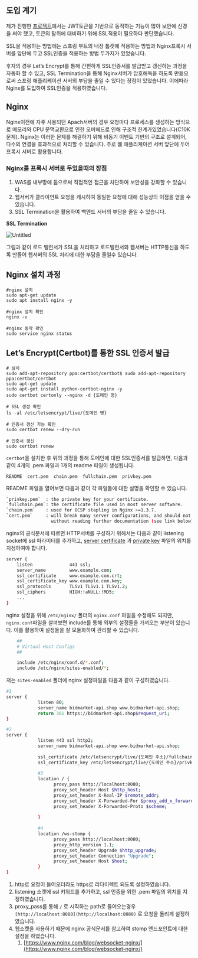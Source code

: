 ## 도입 계기

제가 진행한 [프로젝트](https://github.com/prgrms-web-devcourse/Team-Saiko-BidMarket-BE)에서는 JWT토큰을 기반으로 동작하는 기능이 많아 보안에 신경을 써야 했고, 토큰의 탈취에 대비하기 위해 SSL적용이 필요하다 판단했습니다.

SSL을 적용하는 방법에는 스프링 부트의 내장 톰캣에 적용하는 방법과 Nginx프록시 서버를 앞단에 두고 SSL인증을 적용하는 방법 두가지가 있었습니다.

후자의 경우 Let’s Encrypt를 통해 간편하게 SSL인증서를 발급받고 갱신하는 과정을 자동화 할 수 있고, SSL Termination을 통해 Nginx서버가 암호해독을 하도록 만듦으로써 스프링 애플리케이션 서버의 부담을 줄일 수 있다는 장점이 있었습니다. 이에따라 Nginx를 도입하여 SSL인증을 적용하였습니다.

## Nginx

Nginx이전에 자주 사용되던 Apach서버의 경우 요청마다 프로세스를 생성하는 방식으로 메모리와 CPU 문맥교환으로 인한 오버헤드로 인해 구조적 한계가있었습니다(C10K 문제). Nginx는 이러한 문제를 해결하기 위해 비동기 이벤트 기반의 구조로 설계되어, 다수의 연결을 효과적으로 처리할 수 있습니다. 주로 웹 애플리케이션 서버 앞단에 두어 프록시 서버로 활용합니다.

### Nginx를 프록시 서버로 두었을때의 장점

1. WAS를 내부망에 둠으로써 직접적인 접근을 차단하여 보안성을 강화할 수 있습니다.
2. 웹서버가 클라이언트 요청을 캐시하여 동일한 요청에 대해 성능상의 이점을 얻을 수 있습니다.
3. SSL Termination을 활용하여 백엔드 서버의 부담을 줄일 수 있습니다.

**SSL Termination**

![Untitled](https://avinetworks.com/wp-content/uploads/2018/12/ssl-termination-diagram.png)

그림과 같이 로드 밸런서가 SSL을 처리하고 로드밸런서와 웹서버는 HTTP통신을 하도록 만들어 웹서버의 SSL 처리에 대한 부담을 줄일수 있습니다.  

## Nginx 설치 과정

```
#nginx 설치
sudo apt-get update
sudo apt install nginx -y 

#nginx 설치 확인
nginx -v

#nginx 동작 확인
sudo service nginx status
```

## Let’s Encrypt(Certbot)를 통한 SSL 인증서 발급

```
# 설치
sudo add-apt-repository ppa:certbot/certbot$ sudo add-apt-repository ppa:certbot/certbot
sudo apt-get update
sudo apt-get install python-certbot-nginx -y
sudo certbot certonly --nginx -d {도메인 명}

# SSL 생성 확인
ls -al /etc/letsencrypt/live/{도메인 명}

# 인증서 갱신 가능 확인
sudo certbot renew --dry-run

# 인증서 갱신
sudo certbot renew
```

`certbot`을 설치한 후 위의 과정을 통해 도메인에 대한 SSL인증서를 발급하면, 다음과 같이 4개의 .pem 파일과 1개의 readme 파일이 생성됩니다.

```
README	cert.pem  chain.pem  fullchain.pem  privkey.pem
```

README 파일을 열어보면 다음과 같이 각 파일들에 대한 설명을 확인할 수 있습니다.

```bash
`privkey.pem`  : the private key for your certificate.
`fullchain.pem`: the certificate file used in most server software.
`chain.pem`    : used for OCSP stapling in Nginx >=1.3.7.
`cert.pem`     : will break many server configurations, and should not be used
                 without reading further documentation (see link below).
```

nginx의 공식문서에 따르면 HTTP서버를 구성하기 위해서는 다음과 같이 listening socket에 ssl 파라미터를 추가하고, [server certificate](http://nginx.org/en/docs/http/ngx_http_ssl_module.html#ssl_certificate) 과 [private key](http://nginx.org/en/docs/http/ngx_http_ssl_module.html#ssl_certificate_key) 파일의 위치를 지정하여야 합니다.

```bash
server {
    listen              443 ssl;
    server_name         www.example.com;
    ssl_certificate     www.example.com.crt;
    ssl_certificate_key www.example.com.key;
    ssl_protocols       TLSv1 TLSv1.1 TLSv1.2;
    ssl_ciphers         HIGH:!aNULL:!MD5;
    ...
}
```

nginx 설정을 위해 `/etc/nginx/` 폴더의 `nginx.conf` 파일을 수정해도 되지만, `nginx.conf`파일을 살펴보면 include를 통해 외부의 설정들을 가져오는 부분이 있습니다. 이를 활용하여 설정들을 잘 모듈화하여 관리할 수 있습니다.

```bash
	##
	# Virtual Host Configs
	##

	include /etc/nginx/conf.d/*.conf;
	include /etc/nginx/sites-enabled/*;

```

저는 `sites-enabled` 폴더에 nginx 설정파일을 다음과 같이 구성하였습니다.

```bash
#1
server {
            listen 80;
            server_name bidmarket-api.shop www.bidmarket-api.shop;
            return 301 https://bidmarket-api.shop$request_uri;
}

#2
server {
            listen 443 ssl http2;
            server_name bidmarket-api.shop www.bidmarket-api.shop;
        
            ssl_certificate /etc/letsencrypt/live/{도메인 주소}/fullchain.pem;
            ssl_certificate_key /etc/letsencrypt/live/{도메인 주소}/privkey.pem;
            
            #3
            location / {
                  proxy_pass http://localhost:8080;
                  proxy_set_header Host $http_host;
                  proxy_set_header X-Real-IP $remote_addr;
                  proxy_set_header X-Forwarded-For $proxy_add_x_forwarded_for;
                  proxy_set_header X-Forwarded-Proto $scheme;
        
            }
            
            #4
            location /ws-stomp {
                  proxy_pass http://localhost:8080;
                  proxy_http_version 1.1;
                  proxy_set_header Upgrade $http_upgrade;
                  proxy_set_header Connection "Upgrade";
                  proxy_set_header Host $host;
            }
}
```

1. http로 요청이 들어오더라도 https로 리다이렉트 되도록 설정하였습니다.
2. listening 소켓에 ssl 키워드를 추가하고, ssl 인증을 위한 .pem 파일의 위치를 지정하였습니다.
3.  proxy_pass를 통해 `/` 로 시작하는 path로 들어오는경우 `[http://localhost:8080](http://localhost:8080)` 로 요청을 돌리게 설정하였습니다.
4. 웹소켓을 사용하기 때문에 nginx 공식문서를 참고하여 stomp 엔드포인트에 대한 설정을 하였습니다.
    1. [https://www.nginx.com/blog/websocket-nginx/](https://www.nginx.com/blog/websocket-nginx/)
